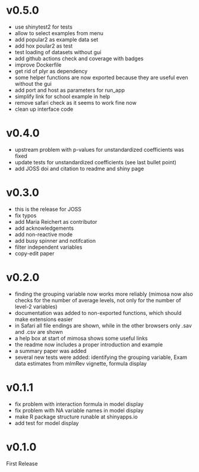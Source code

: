 # v0.5.0

- use shinytest2 for tests
- allow to select examples from menu
- add popular2 as example data set
- add hox poular2 as test
- test loading of datasets without gui
- add github actions check and coverage with badges
- improve Dockerfile
- get rid of plyr as dependency
- some helper functions are now exported because they are useful even without the gui
- add port and host as parameters for run_app
- simplify link for school example in help
- remove safari check as it seems to work fine now
- clean up interface code

# v0.4.0

- upstream problem with p-values for unstandardized coefficients was fixed
- update tests for unstandardized coefficients (see last bullet point)
- add JOSS doi and citation to readme and shiny page

# v0.3.0
- this is the release for JOSS
- fix typos
- add Maria Reichert as contributor
- add acknowledgements
- add non-reactive mode
- add busy spinner and notifcation
- filter independent variables
- copy-edit paper

# v0.2.0

- finding the grouping variable now works more reliably (mimosa now also checks for the number of average levels, not only for the number of level-2 variables)
- documentation was added to non-exported functions, which should make extensions easier
- in Safari all file endings are shown, while in the other browsers only .sav and .csv are shown
- a help box at start of mimosa shows some useful links
- the readme now includes a proper introduction and example
- a summary paper was added
- several new tests were added: identifying the grouping variable, Exam data estimates from mlmRev vignette, formula display

# v0.1.1

- fix problem with interaction formula in model display
- fix problem with NA variable names in model display
- make R package structure runable at shinyapps.io
- add test for model display

# v0.1.0

First Release